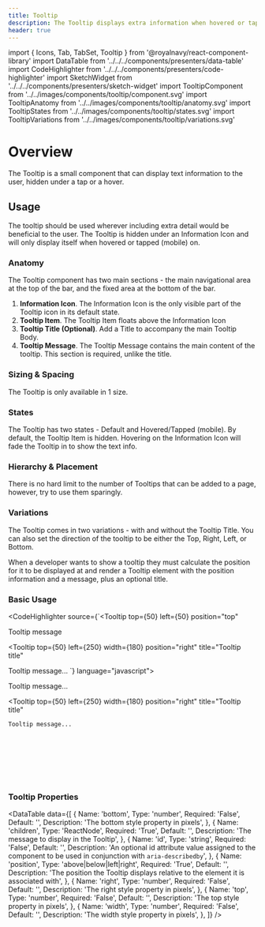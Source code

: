 ```yaml
---
title: Tooltip
description: The Tooltip displays extra information when hovered or tapped on.
header: true
---
```


import { Icons, Tab, TabSet, Tooltip } from '@royalnavy/react-component-library'
import DataTable from '../../../components/presenters/data-table'
import CodeHighlighter from '../../../components/presenters/code-highlighter'
import SketchWidget from '../../../components/presenters/sketch-widget'
import TooltipComponent from '../../images/components/tooltip/component.svg'
import TooltipAnatomy from '../../images/components/tooltip/anatomy.svg'
import TooltipStates from '../../images/components/tooltip/states.svg'
import TooltipVariations from '../../images/components/tooltip/variations.svg'

# Overview
The Tooltip is a small component that can display text information to the user, hidden under a tap or a hover.

<TooltipComponent />

## Usage
The tooltip should be used wherever including extra detail would be beneficial to the user. The Tooltip is hidden under an Information Icon and will only display itself when hovered or tapped (mobile) on.

<TabSet>

<Tab title="Design">

<SketchWidget name="Tooltip" href="/standards-toolkit.sketch" />

  ### Anatomy
  <TooltipAnatomy />

  The Tooltip component has two main sections - the main navigational area at the top of the bar, and the fixed area at the bottom of the bar.

  1. **Information Icon**. The Information Icon is the only visible part of the Tooltip icon in its default state.
  2. **Tooltip Item**. The Tooltip Item floats above the Information Icon 
  3. **Tooltip Title (Optional)**. Add a Title to accompany the main Tooltip Body.
  4. **Tooltip Message**. The Tooltip Message contains the main content of the tooltip. This section is required, unlike the title.

  
### Sizing & Spacing
The Tooltip is only available in 1 size. 

### States
<TooltipStates />

The Tooltip has two states - Default and Hovered/Tapped (mobile). By default, the Tooltip Item is hidden. Hovering on the Information Icon will fade the Tooltip in to show the text info.

### Hierarchy & Placement
There is no hard limit to the number of Tooltips that can be added to a page, however, try to use them sparingly.

### Variations

<TooltipVariations />
The Tooltip comes in two variations - with and without the Tooltip Title. You can also set the direction of the tooltip to be either the Top, Right, Left, or Bottom.

</Tab>


<Tab title="Develop">

When a developer wants to show a tooltip they must calculate the position for it to be displayed at and render a Tooltip element with the position information and a message, plus an optional title.

### Basic Usage
<CodeHighlighter source={`<Tooltip
  top={50}
  left={50}
  position="top"
>
  Tooltip message
</Tooltip>
  
<Tooltip
  top={50}
  left={250}
  width={180}
  position="right"
  title="Tooltip title"
>
  Tooltip message...
</Tooltip>`} language="javascript">
  <div style="position: relative; height: 200px;">
    <Tooltip
      top={50}
      left={50}
      position="above"
    >
      Tooltip message...
    </Tooltip>

  <Tooltip
    top={50}
    left={250}
    width={180}
    position="right"
    title="Tooltip title"
  >
    Tooltip message...
  </Tooltip>
  </div>
</CodeHighlighter>

### Tooltip Properties
<DataTable data={[
  {
    Name: 'bottom',
    Type: 'number',
    Required: 'False',
    Default: '',
    Description: 'The bottom style property in pixels',
  },
  {
    Name: 'children',
    Type: 'ReactNode',
    Required: 'True',
    Default: '',
    Description: 'The message to display in the Tooltip',
  },
  {
    Name: 'id',
    Type: 'string',
    Required: 'False',
    Default: '',
    Description: 'An optional id attribute value assigned to the component to be used in conjunction with `aria-describedby`',
  },
  {
    Name: 'position',
    Type: 'above|below|left|right',
    Required: 'True',
    Default: '',
    Description: 'The position the Tooltip displays relative to the element it is associated with',
  },
  {
    Name: 'right',
    Type: 'number',
    Required: 'False',
    Default: '',
    Description: 'The right style property in pixels',
  },
  {
    Name: 'top',
    Type: 'number',
    Required: 'False',
    Default: '',
    Description: 'The top style property in pixels',
  },
  {
    Name: 'width',
    Type: 'number',
    Required: 'False',
    Default: '',
    Description: 'The width style property in pixels',
  },
]} />
</Tab>
</TabSet>
